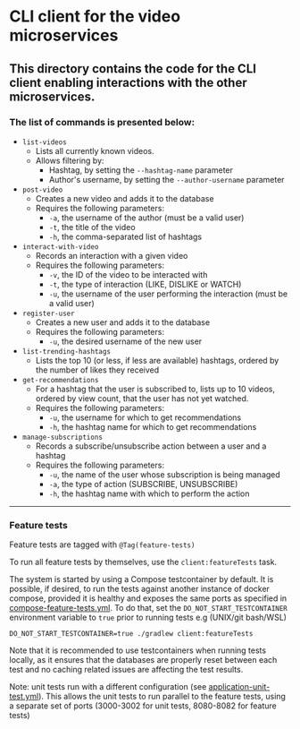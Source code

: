 # CLI client for the video microservices
## This directory contains the code for the CLI client enabling interactions with the other microservices.
### The list of commands is presented below:
* `list-videos`
  * Lists all currently known videos.
  * Allows filtering by:
    * Hashtag, by setting the `--hashtag-name` parameter
    * Author's username, by setting the `--author-username` parameter
* `post-video`
  * Creates a new video and adds it to the database
  * Requires the following parameters:
    * `-a`, the username of the author (must be a valid user)
    * `-t`, the title of the video
    * `-h`, the comma-separated list of hashtags
* `interact-with-video`
  * Records an interaction with a given video
  * Requires the following parameters:
    * `-v`, the ID of the video to be interacted with
    * `-t`, the type of interaction (LIKE, DISLIKE or WATCH)
    * `-u`, the username of the user performing the interaction (must be a valid user)
* `register-user`
  * Creates a new user and adds it to the database
  * Requires the following parameters:
    * `-u`, the desired username of the new user
* `list-trending-hashtags`
  * Lists the top 10 (or less, if less are available) hashtags, ordered by the number of likes they received
* `get-recommendations`
  * For a hashtag that the user is subscribed to, lists up to 10 videos, ordered by view count, that the user has not yet watched.
  * Requires the following parameters:
    * `-u`, the username for which to get recommendations
    * `-h`, the hashtag name for which to get recommendations
* `manage-subscriptions`
  * Records a subscribe/unsubscribe action between a user and a hashtag
  * Requires the following parameters:
    * `-u`, the name of the user whose subscription is being managed
    * `-a`, the type of action (SUBSCRIBE, UNSUBSCRIBE)
    * `-h`, the hashtag name with which to perform the action

---

### Feature tests
Feature tests are tagged with `@Tag(feature-tests)`

To run all feature tests by themselves, use the `client:featureTests` task.

The system is started by using a Compose testcontainer by default.
It is possible, if desired, to run the tests against another instance of docker compose, 
provided it is healthy and exposes the same ports as specified in [compose-feature-tests.yml](src/test/resources/compose-feature-tests.yml).
To do that, set the `DO_NOT_START_TESTCONTAINER` environment variable to `true` prior to running tests
e.g (UNIX/git bash/WSL)
```shell
DO_NOT_START_TESTCONTAINER=true ./gradlew client:featureTests
```
Note that it is recommended to use testcontainers when running tests locally, 
as it ensures that the databases are properly reset between each test and no caching related issues are affecting the test results.

Note: unit tests run with a different configuration 
(see [application-unit-test.yml](src/test/resources/application-unit-test.yml)). 
This allows the unit tests to run parallel to the feature tests, using a separate set of ports (3000-3002 for unit tests, 8080-8082 for feature tests)